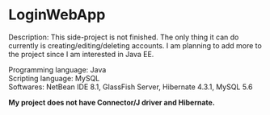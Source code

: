 # LoginWebApp
Description: This side-project is not finished. The only thing it can do currently is creating/editing/deleting accounts. 
I am planning to add more to the project since I am interested in Java EE.

Programming language: Java  
Scripting language: MySQL  
Softwares: NetBean IDE 8.1, GlassFish Server, Hibernate 4.3.1, MySQL 5.6

**My project does not have Connector/J driver and Hibernate.**
